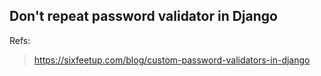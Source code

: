## Don't repeat password validator in Django

Refs:
>https://sixfeetup.com/blog/custom-password-validators-in-django
